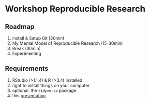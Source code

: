 # Workshop Reproducible Research
## Roadmap

1. Install & Setup Git (30min)
2. My Mental Model of Reproducible Research (15-30min)
3. Break (30min)
4. Experimenting

## Requirements

1. RStudio (>1.1.4) & R (>3.4) installed
2. right to install things on your computer
3. optional: the `tidyverse` package
4. this [presentation](https://raw.githubusercontent.com/aaronpeikert/workshop-reproducible-research/master/presentation.Rmd)
